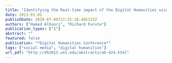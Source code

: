 ```yaml
---
title: "Identifying the Real-time impact of the Digital Humanities using Social Media Measures"
date: 2013-01-01
publishDate: 2020-07-09T22:25:28.485153Z
authors: ["Hamed Alhoori", "Richard Furuta"]
publication_types: ["1"]
abstract: ""
featured: false
publication: "*Digital Humanities Conference*"
tags: ["social media", "digital humanities"]
url_pdf: "http://dh2013.unl.edu/abstracts/ab-424.html"
---
```


